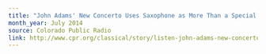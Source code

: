 ```yaml
---
title: "John Adams' New Concerto Uses Saxophone as More Than a Special Effect"
month_year: July 2014
source: Colorado Public Radio
link: http://www.cpr.org/classical/story/listen-john-adams-new-concerto-uses-saxophone-more-special-effect
---
```

